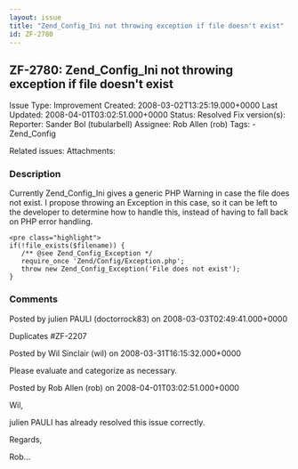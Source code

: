 ```yaml
---
layout: issue
title: "Zend_Config_Ini not throwing exception if file doesn't exist"
id: ZF-2780
---
```


ZF-2780: Zend\_Config\_Ini not throwing exception if file doesn't exist
-----------------------------------------------------------------------

 Issue Type: Improvement Created: 2008-03-02T13:25:19.000+0000 Last Updated: 2008-04-01T03:02:51.000+0000 Status: Resolved Fix version(s): 
 Reporter:  Sander Bol (tubularbell)  Assignee:  Rob Allen (rob)  Tags: - Zend\_Config
 
 Related issues: 
 Attachments: 
### Description

Currently Zend\_Config\_Ini gives a generic PHP Warning in case the file does not exist. I propose throwing an Exception in this case, so it can be left to the developer to determine how to handle this, instead of having to fall back on PHP error handling.

 
    <pre class="highlight">
    if(!file_exists($filename)) {
       /** @see Zend_Config_Exception */
       require_once 'Zend/Config/Exception.php';
       throw new Zend_Config_Exception('File does not exist');
    }


 

 

### Comments

Posted by julien PAULI (doctorrock83) on 2008-03-03T02:49:41.000+0000

Duplicates #ZF-2207

 

 

Posted by Wil Sinclair (wil) on 2008-03-31T16:15:32.000+0000

Please evaluate and categorize as necessary.

 

 

Posted by Rob Allen (rob) on 2008-04-01T03:02:51.000+0000

Wil,

julien PAULI has already resolved this issue correctly.

Regards,

Rob...

 

 